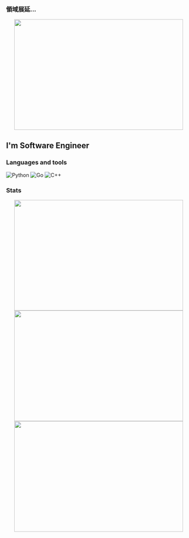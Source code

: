 ### 領域展延...

<p align="center">
  <img width="460" height="300" src="https://github.com/mellgit/mellgit/blob/main/assets/sukuna.gif">
</p>

## I'm Software Engineer

### Languages and tools

![Python](https://img.shields.io/badge/-Python-2D283E?style=for-the-badge&logo=python)
![Go](https://img.shields.io/badge/-Golang-2D283E?style=for-the-badge&logo=go)
![C++](https://img.shields.io/badge/-C++-2D283E?style=for-the-badge&logo=C%2b%2b)

### Stats

<p align="center">
  <img width="460" height="300" src="https://github.r2v.ch/codewars?user=mellgit&theme=gradient_purple_dark_by_level&hide_clan=true&top_languages=true">
  <img width="460" height="300" src="https://leetcard.jacoblin.cool/mellgit?animation=true">
  <img width="460" height="300" src="https://github-readme-stats.vercel.app/api?username=mellgit&show_icons=true">
</p>
